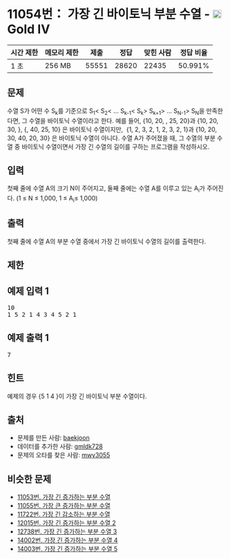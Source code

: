 # 11054번： 가장 긴 바이토닉 부분 수열 - <img src="https://static.solved.ac/tier_small/12.svg" style="height:20px" />Gold IV


| 시간 제한 | 메모리 제한 | 제출 | 정답 | 맞힌 사람 | 정답 비율 |
| --- | --- | --- | --- | --- | --- |
| 1 초 | 256 MB | 55551 | 28620 | 22435 | 50.991% |


## 문제


수열 S가 어떤 수 S<sub>k</sub>를 기준으로 S<sub>1</sub>< S<sub>2</sub>< ... S<sub>k-1</sub>< S<sub>k</sub>> S<sub>k+1</sub>> ... S<sub>N-1</sub>> S<sub>N</sub>을 만족한다면, 그 수열을 바이토닉 수열이라고 한다.
예를 들어, {10, 20, , 25, 20}과 {10, 20, 30, }, {, 40, 25, 10} 은 바이토닉 수열이지만,  {1, 2, 3, 2, 1, 2, 3, 2, 1}과 {10, 20, 30, 40, 20, 30} 은 바이토닉 수열이 아니다.
수열 A가 주어졌을 때, 그 수열의 부분 수열 중 바이토닉 수열이면서 가장 긴 수열의 길이를 구하는 프로그램을 작성하시오.




## 입력


첫째 줄에 수열 A의 크기 N이 주어지고, 둘째 줄에는 수열 A를 이루고 있는 A<sub>i</sub>가 주어진다. (1 ≤ N ≤ 1,000, 1 ≤ A<sub>i</sub>≤ 1,000)



## 출력


첫째 줄에 수열 A의 부분 수열 중에서 가장 긴 바이토닉 수열의 길이를 출력한다.




## 제한




## 예제 입력 1


<pre>10
1 5 2 1 4 3 4 5 2 1
</pre>


## 예제 출력 1


<pre>7
</pre>




## 힌트


예제의 경우 {5 1 4 }이 가장 긴 바이토닉 부분 수열이다.




## 출처


- 문제를 만든 사람: [baekjoon](/user/baekjoon)
- 데이터를 추가한 사람: [gmldk728](/user/gmldk728)
- 문제의 오타를 찾은 사람: [mwy3055](/user/mwy3055)



## 비슷한 문제


- [11053번. 가장 긴 증가하는 부분 수열](/problem/11053)
- [11055번. 가장 큰 증가하는 부분 수열](/problem/11055)
- [11722번. 가장 긴 감소하는 부분 수열](/problem/11722)
- [12015번. 가장 긴 증가하는 부분 수열 2](/problem/12015)
- [12738번. 가장 긴 증가하는 부분 수열 3](/problem/12738)
- [14002번. 가장 긴 증가하는 부분 수열 4](/problem/14002)
- [14003번. 가장 긴 증가하는 부분 수열 5](/problem/14003)




